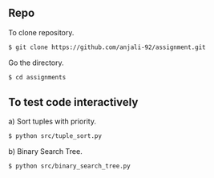 ## Repo
To clone repository. 
```bash
$ git clone https://github.com/anjali-92/assignment.git
```

Go the directory. 
```bash
$ cd assignments
```

## To test code interactively
a) Sort tuples with priority. 
```bash
$ python src/tuple_sort.py
```

b) Binary Search Tree. 
```bash
$ python src/binary_search_tree.py
```
